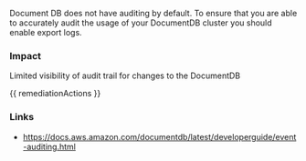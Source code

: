 
Document DB does not have auditing by default. To ensure that you are able to accurately audit the usage of your DocumentDB cluster you should enable export logs.

### Impact
Limited visibility of audit trail for changes to the DocumentDB

<!-- DO NOT CHANGE -->
{{ remediationActions }}

### Links
- https://docs.aws.amazon.com/documentdb/latest/developerguide/event-auditing.html
        